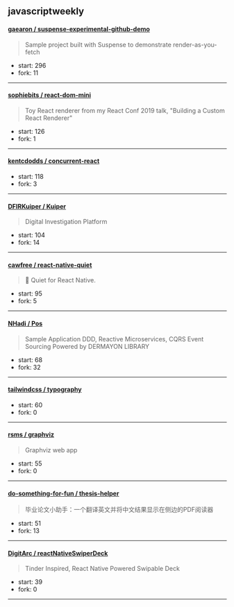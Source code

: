 ## javascriptweekly

#### [gaearon / suspense-experimental-github-demo](https://github.com/gaearon/suspense-experimental-github-demo)

> Sample project built with Suspense to demonstrate render-as-you-fetch

+ start: 296
+ fork: 11

----


#### [sophiebits / react-dom-mini](https://github.com/sophiebits/react-dom-mini)

> Toy React renderer from my React Conf 2019 talk, "Building a Custom React Renderer"

+ start: 126
+ fork: 1

----


#### [kentcdodds / concurrent-react](https://github.com/kentcdodds/concurrent-react)

> 

+ start: 118
+ fork: 3

----


#### [DFIRKuiper / Kuiper](https://github.com/DFIRKuiper/Kuiper)

> Digital Investigation Platform

+ start: 104
+ fork: 14

----


#### [cawfree / react-native-quiet](https://github.com/cawfree/react-native-quiet)

> 🤫 Quiet for React Native.

+ start: 95
+ fork: 5

----


#### [NHadi / Pos](https://github.com/NHadi/Pos)

> Sample Application DDD, Reactive Microservices, CQRS Event Sourcing Powered by DERMAYON LIBRARY

+ start: 68
+ fork: 32

----


#### [tailwindcss / typography](https://github.com/tailwindcss/typography)

> 

+ start: 60
+ fork: 0

----


#### [rsms / graphviz](https://github.com/rsms/graphviz)

> Graphviz web app

+ start: 55
+ fork: 0

----


#### [do-something-for-fun / thesis-helper](https://github.com/do-something-for-fun/thesis-helper)

> 毕业论文小助手：一个翻译英文并将中文结果显示在侧边的PDF阅读器

+ start: 51
+ fork: 13

----


#### [DigitArc / reactNativeSwiperDeck](https://github.com/DigitArc/reactNativeSwiperDeck)

> Tinder Inspired, React Native Powered Swipable Deck

+ start: 39
+ fork: 0

----

